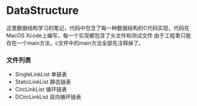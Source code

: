 DataStructure
=============
这里数据结构学习的笔记，代码中包含了每一种数据结构的C代码实现，代码在MacOS Xcode上编写，每一个实现都包含了头文件和测试文件
由于工程里只能存在一个main方法，c文件中的main方法全部先注释掉了。

### 文件列表

- SingleLinkList  单链表
- StaticLinkList  静态链表
- CircLinkList    循环链表
- DCircLinkList   双向循环链表
